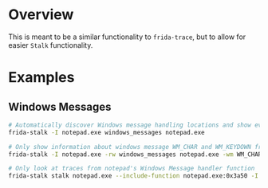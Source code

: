 # Overview
This is meant to be a similar functionality to `frida-trace`, but to allow for easier `Stalk` functionality.

# Examples

## Windows Messages
```bash
# Automatically discover Windows message handling locations and show event messages as they are handled.
frida-stalk -I notepad.exe windows_messages notepad.exe

# Only show information about windows message WM_CHAR and WM_KEYDOWN from notepad.exe
frida-stalk -I notepad.exe -rw windows_messages notepad.exe -wm WM_CHAR WM_KEYDOWN

# Only look at traces from notepad's Windows Message handler function
frida-stalk stalk notepad.exe --include-function notepad.exe:0x3a50 -I notepad.exe
```
